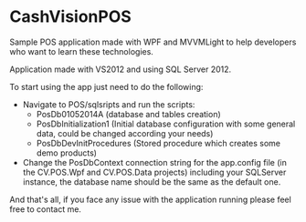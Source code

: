 CashVisionPOS
=============

Sample POS application made with WPF and MVVMLight to help developers who want to learn these technologies.

Application made with VS2012 and using SQL Server 2012.

To start using the app just need to do the following:
- Navigate to POS/sqlsripts and run the scripts:
  - PosDb01052014A (database and tables creation)
  - PosDbInitialization1 (Initial database configuration with some general data, could be changed according your needs)
  - PosDbDevInitProcedures (Stored procedure which creates some demo products)
- Change the PosDbContext connection string for the app.config file (in the CV.POS.Wpf and CV.POS.Data projects) including your SQLServer instance, the database name should be the same as the default one.
<add name="PosDbContext" connectionString="metadata=res://*/PosModel.csdl|res://*/PosModel.ssdl|res://*/PosModel.msl;provider=System.Data.SqlClient;provider connection string=&quot;data source=YOURSERVER;initial catalog=PosDb;integrated security=True;MultipleActiveResultSets=True;App=EntityFramework&quot;" providerName="System.Data.EntityClient" />

And that's all, if you face any issue with the application running please feel free to contact me.

